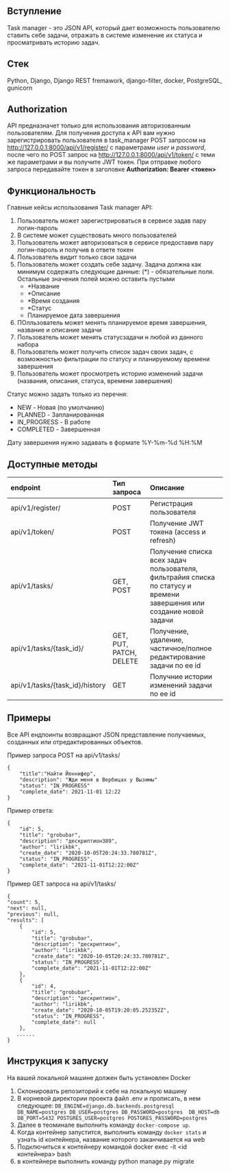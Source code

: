 ## Вступление
Task manager - это JSON API, который дает возможность пользователю ставить себе задачи, отражать в системе изменение их статуса и просматривать историю задач.

## Стек
Python, Django, Django REST fremawork, django-filter, docker, PostgreSQL, gunicorn

## Authorization
API предназначет только для использования авторизованным пользователям.
Для получения доступа к API вам нужно зарегистрировать пользователя в task_manager POST запросом на http://127.0.0.1:8000/api/v1/register/ с параметрами *user* и *password*, после чего по POST запрос на http://127.0.0.1:8000/api/v1/token/ с теми же параметрами и вы получите JWT токен. 
При отправке любого запроса передавайте токен в заголовке **Authorization: Bearer <токен>**

## Функциональность
Главные кейсы использования Task manager API:
1. Пользователь может зарегистрироваться в сервисе задав пару логин-пароль
2. В системе может существовать много пользователей
3. Пользователь может авторизоваться в сервисе предоставив пару логин-пароль и получив в ответе токен
4. Пользователь видит только свои задачи
5. Пользователь может создать себе задачу. Задача должна как минимум содержать следующие данные:
    (*) - обязательные поля. Остальные значения полей можно оставить пустыми
    - *Название
    - *Описание
    - *Время создания
    - *Статус
    - Планируемое дата завершения
6. ПОлльзователь может менять планируемое время завершения, название и описание задачи
7. Пользователь может менять статусзадачи н любой из данного набора
8. Пользователь может получить список задач своих задач, с возможностью фильтрации по статусу и планируемому времени завершения
9. Пользователь может просмотреть историю изменений задачи (названия, описания, статуса, времени завершения)

Статус можно задать только из перечня:
* NEW - Новая (по умолчанию)
* PLANNED - Запланированная 
* IN_PROGRESS - В работе
* COMPLETED - Завершенная

Дату завершения нужно задавать в формате %Y-%m-%d %H:%M

## Доступные методы
| endpoint | Тип запроса | Описание |
| :--- | :--- | :--- | 
| api/v1/register/ | POST | Регистрация пользователя|
| api/v1/token/ | POST | Получение JWT токена (access и refresh)|
| api/v1/tasks/ | GET, POST  | Получение списка всех задач пользователя, фильтрайия списка по статусу и времени завершения или создание новой задачи|
| api/v1/tasks/{task_id}/ | GET, PUT, PATCH, DELETE  | Получение, удаление, частичное/пoлное редактирование задачи по ее id|
| api/v1/tasks/{task_id}/history | GET | Получние истории изменений задачи по ее id|

## Примеры
Все API ендпоинты возвращают JSON представление получаемых, созданных или отредактированных объектов.

Пример запроса POST на api/v1/tasks/

    {
        "title":"Найти Йеннифер",
        "description": "Жди меня в Вербицах у Вызимы"
        "status": "IN_PROGRESS"
        "complete_date": 2021-11-01 12:22
    }

Пример ответа: 

    {
        "id": 5,
        "title": "grobubar",
        "description": "дескриптион389",
        "author": "lirikbk",
        "create_date": "2020-10-05T20:24:33.780781Z",
        "status": "IN_PROGRESS",
        "complete_date": "2021-11-01T12:22:00Z"
    }

Пример GET запроса на api/v1/tasks/

    {
    "count": 5,
    "next": null,
    "previous": null,
    "results": [
        {
            "id": 5,
            "title": "grobubar",
            "description": "дескриптион",
            "author": "lirikbk",
            "create_date": "2020-10-05T20:24:33.780781Z",
            "status": "IN_PROGRESS",
            "complete_date": "2021-11-01T12:22:00Z"
        },
        {
            "id": 4,
            "title": "grobubar",
            "description": "дескриптион",
            "author": "lirikbk",
            "create_date": "2020-10-05T19:20:05.252352Z",
            "status": "IN_PROGRESS",
            "complete_date": null
        },
       ......
    }

## Инструкция к запуску
На вашей локальной машине должен быть установлен Docker
1. Склонировать репозиторий к себе на локальную машину
2. В корневой директории проекта файл .env и прописать, в нем следующее:
`DB_ENGINE=django.db.backends.postgresql
DB_NAME=postgres
DB_USER=postgres
DB_PASSWORD=postgres 
DB_HOST=db
DB_PORT=5432
POSTGRES_USER=postgres
POSTGRES_PASSWORD=postgres`
3. Далее в теоминале выполнить команду `docker-compose up`.
4. Когда контейнер запустится, выполнить команду `docker stats` и узнать id контейнера, название которого заканчивается на web
5. Подключиться к контейнеру командой docker exec -it <id контейнера> bash
6. в контейнере выполнить команду python manage.py migrate

